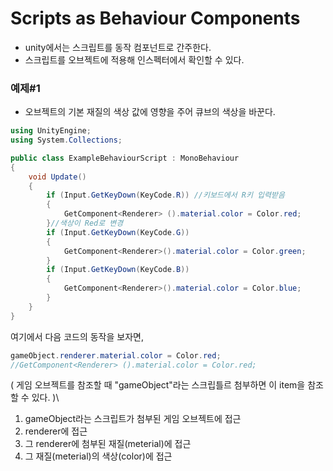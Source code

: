 Scripts as Behaviour Components
=========
- unity에서는 스크립트를 동작 컴포넌트로 간주한다.
- 스크립트를 오브젝트에 적용해 인스펙터에서 확인할 수 있다.

### 예제#1
- 오브젝트의 기본 재질의 색상 값에 영향을 주어 큐브의 색상을 바꾼다.
```c#
using UnityEngine;
using System.Collections;

public class ExampleBehaviourScript : MonoBehaviour
{
    void Update()
    {
        if (Input.GetKeyDown(KeyCode.R)) //키보드에서 R키 입력받음
        {
            GetComponent<Renderer> ().material.color = Color.red;
        }//색상이 Red로 변경
        if (Input.GetKeyDown(KeyCode.G))
        {
            GetComponent<Renderer>().material.color = Color.green;
        }
        if (Input.GetKeyDown(KeyCode.B))
        {
            GetComponent<Renderer>().material.color = Color.blue;
        }
    }
}
```
여기에서 다음 코드의 동작을 보자면,
```c#
gameObject.renderer.material.color = Color.red;
//GetComponent<Renderer> ().material.color = Color.red;
```
( 게임 오브젝트를 참조할 때 "gameObject"라는 스크립틀르 첨부하면 이 item을 참조 할 수 있다. )\

1. gameObject라는 스크립트가 첨부된 게임 오브젝트에 접근
2. renderer에 접근
3. 그 renderer에 첨부된 재질(meterial)에 접근
4. 그 재질(meterial)의 색상(color)에 접근